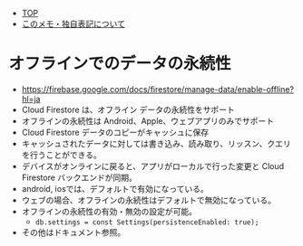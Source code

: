 - [TOP](./README.md)
- [このメモ・独自表記について](../README.md)


# オフラインでのデータの永続性
* https://firebase.google.com/docs/firestore/manage-data/enable-offline?hl=ja
* Cloud Firestore は、オフライン データの永続性をサポート
* オフラインの永続性は Android、Apple、ウェブアプリのみでサポート
* Cloud Firestore データのコピーがキャッシュに保存
* キャッシュされたデータに対しては書き込み、読み取り、リッスン、クエリを行うことができる。
* デバイスがオンラインに戻ると、アプリがローカルで行った変更と Cloud Firestore バックエンドが同期。
* android, iosでは、デフォルトで有効になっている。
* ウェブの場合、オフラインの永続性はデフォルトで無効になっている。
* オフラインの永続性の有効・無効の設定が可能。
    * `db.settings = const Settings(persistenceEnabled: true);`
* その他はドキュメント参照。
